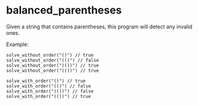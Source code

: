 # balanced_parentheses
Given a string that contains parentheses, this program will detect any invalid ones.

Example:
```golang
solve_without_order("()") // true
solve_without_order("(()") // false
solve_without_order(")())") // true
solve_without_order("(())") // true

solve_with_order("()") // true
solve_with_order("(()") // false
solve_with_order(")())") // false
solve_with_order("(())") // true
```
